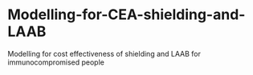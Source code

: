 # Modelling-for-CEA-shielding-and-LAAB
Modelling for cost effectiveness of shielding and LAAB for immunocompromised people

